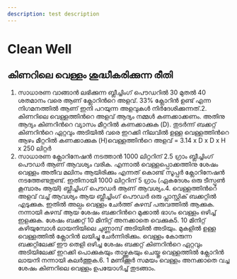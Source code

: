 ```yaml
---
description: test description
---
```


# Clean Well

## **കിണറിലെ വെള്ളം ശുദ്ധീകരിക്കുന്ന രീതി**

1.  സാധാരണ വാങ്ങാന്‍ ലഭിക്കുന്ന ബ്ലീച്ചിംഗ് പൌഡറില്‍ 30 മുതല്‍ 40 ശതമാനം വരെ ആണ് ക്ലോറിന്‍റെ അളവ്. 33% ക്ലോറിന്‍ ഉണ്ട് എന്ന നിഗമനത്തില്‍ ആണ് ഇനി പറയുന്ന അളവുകള്‍ നിര്‍ദേശിക്കുന്നത്.2.  കിണറിലെ വെള്ളത്തിന്‍റെ അളവ് ആദ്യം നമ്മള്‍ കണക്കാക്കണം. അതിനു ആദ്യം കിണറിന്‍റെ വ്യാസം മീറ്ററില്‍ കണക്കാക്കുക \(D\). തുടര്‍ന്ന് ബക്കറ്റ് കിണറിന്‍റെ ഏറ്റവും അടിയില്‍ വരെ ഇറക്കി നിലവില്‍ ഉള്ള വെള്ളത്തിന്‍റെ ആഴം മീറ്ററില്‍ കണക്കാക്കുക \(H\)വെള്ളത്തിന്‍റെ അളവ് = 3.14 x D x D x H x 250 ലിറ്റര്‍  
3.  സാധാരണ ക്ലോറിനേഷന്‍ നടത്താന്‍ 1000 ലിറ്ററിന് 2.5 ഗ്രാം ബ്ലീച്ചിംഗ് പൌഡര്‍ ആണ് ആവശ്യം വരിക. എന്നാല്‍ വെള്ളപ്പൊക്കത്തിനു ശേഷം വെള്ളം അതീവ മലിനം ആയിരിക്കും എന്നത് കൊണ്ട് സൂപ്പര്‍ ക്ലോറിനേഷന്‍ നടത്തേണ്ടതുണ്ട്. ഇതിനായി 1000 ലിറ്ററിന് 5 ഗ്രാം \(ഏകദേശം ഒരു ടീസ്പൂണ്‍ കൂമ്പാരം ആയി\) ബ്ലീച്ചിംഗ് പൌഡര്‍ ആണ് ആവശ്യം.4.  വെള്ളത്തിന്‍റെ അളവ് വച്ച് ആവശ്യം ആയ ബ്ലീച്ചിംഗ് പൌഡര്‍ ഒരു പ്ലാസ്റ്റിക്‌ ബക്കറ്റില്‍ എടുക്കുക. ഇതില്‍ അല്പം വെള്ളം ചേര്‍ത്ത് കുഴമ്പ് പരുവത്തില്‍ ആക്കുക. നന്നായി കുഴമ്പ് ആയ ശേഷം ബക്കറിന്‍റെ മുക്കാല്‍ ഭാഗം വെള്ളം ഒഴിച്ച് ഇളക്കുക. ശേഷം ബക്കറ്റ് 10 മിനിറ്റ് അനക്കാതെ വെക്കുക5.  10 മിനിറ്റ് കഴിയുമ്പോള്‍ ലായനിയിലെ ചുണ്ണാമ്പ് അടിയില്‍ അടിയും. മുകളില്‍ ഉള്ള വെള്ളത്തില്‍ ക്ലോറിന്‍ ലയിച്ചു ചേര്‍ന്നിരിക്കും. വെള്ളം കോരുന്ന ബക്കറ്റിലേക്ക് ഈ തെളി ഒഴിച്ച ശേഷം ബക്കറ്റ് കിണറിന്‍റെ ഏറ്റവും അടിയിലേക്ക് ഇറക്കി പൊക്കുകയും താഴ്ത്തുകയും ചെയ്തു വെള്ളത്തില്‍ ക്ലോറിന്‍ ലായനി നന്നായി കലര്‍ത്തുക.6.  1 മണിക്കൂര്‍ സമയം വെള്ളം അനക്കാതെ വച്ച ശേഷം കിണറിലെ വെള്ളം ഉപയോഗിച്ച് തുടങ്ങാം.  


